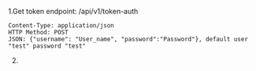 1.Get token
  endpoint: /api/v1/token-auth 

    Content-Type: application/json
    HTTP Method: POST
    JSON: {"username": "User_name", "password":"Password"}, default user "test" password "test"

2.
  

